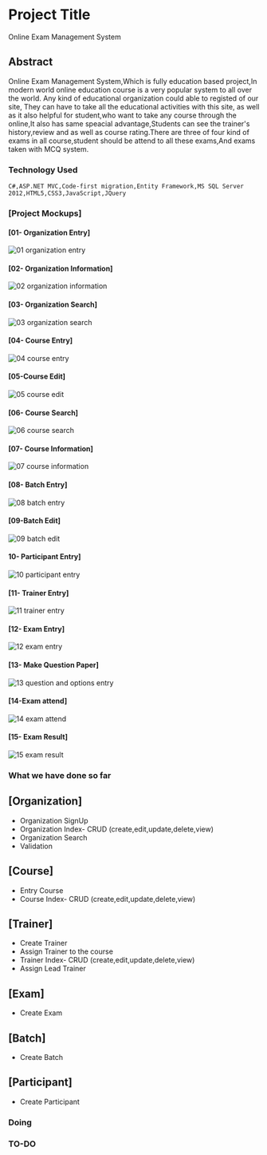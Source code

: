 # Project Title
Online Exam Management System
## Abstract
Online Exam Management System,Which is fully education based project,In modern world online education course is a very popular system to all over the world. Any kind of educational organization could able to registed of our site, They can have to take all the educational activities with this site, as well as it also helpful for student,who want to take any course through the online,It also has same speacial advantage,Students can see the trainer's history,review and as well as course rating.There are three of four kind of exams in all course,student should be attend to all these exams,And exams taken with MCQ system.
### Technology Used
```
C#,ASP.NET MVC,Code-first migration,Entity Framework,MS SQL Server 2012,HTML5,CSS3,JavaScript,JQuery
```
### [Project Mockups]
#### [01- Organization Entry]
![01 organization entry](https://user-images.githubusercontent.com/24517327/49200914-00ab4300-f3c9-11e8-9f17-a4d10b3442e7.png)
#### [02- Organization Information]
![02 organization information](https://user-images.githubusercontent.com/24517327/49200919-04d76080-f3c9-11e8-9822-50f4e3db94d9.png)
#### [03- Organization Search]
![03 organization search](https://user-images.githubusercontent.com/24517327/49200921-086ae780-f3c9-11e8-895d-7890dfaf3dc2.png)
#### [04- Course Entry]
![04 course entry](https://user-images.githubusercontent.com/24517327/49200923-0acd4180-f3c9-11e8-9d61-e3bb4b8419bf.png)
#### [05-Course Edit]
![05 course edit](https://user-images.githubusercontent.com/24517327/49200938-14ef4000-f3c9-11e8-82ca-c9abdf2f4f0b.png)
#### [06- Course Search]
![06 course search](https://user-images.githubusercontent.com/24517327/49200943-1882c700-f3c9-11e8-989b-f4a4ab639b23.png)
#### [07- Course Information]
![07 course information](https://user-images.githubusercontent.com/24517327/49200956-20426b80-f3c9-11e8-9d01-d6a7c978f358.png)
#### [08- Batch Entry]
![08 batch entry](https://user-images.githubusercontent.com/24517327/49200960-25071f80-f3c9-11e8-8d64-ce43fcbfbb22.png)
#### [09-Batch Edit]
![09 batch edit](https://user-images.githubusercontent.com/24517327/49200965-28021000-f3c9-11e8-9c69-dc6e0fd3da1d.png)
#### 10- Participant Entry]
![10 participant entry](https://user-images.githubusercontent.com/24517327/49200971-2d5f5a80-f3c9-11e8-8a10-21cefe1d354d.png)
#### [11- Trainer Entry]
![11 trainer entry](https://user-images.githubusercontent.com/24517327/49200976-30f2e180-f3c9-11e8-99b1-9afe4f9a10c0.png)
#### [12- Exam Entry]
![12 exam entry](https://user-images.githubusercontent.com/24517327/49200978-34866880-f3c9-11e8-9ee7-f6a4a72deb1e.png)
#### [13- Make Question Paper]
![13 question and options entry](https://user-images.githubusercontent.com/24517327/49200984-394b1c80-f3c9-11e8-93ec-5d5a5284db8f.png)
#### [14-Exam attend]
![14 exam attend](https://user-images.githubusercontent.com/24517327/49200985-3cdea380-f3c9-11e8-95c4-05e71f24a8ea.png)
#### [15- Exam Result]
![15 exam result](https://user-images.githubusercontent.com/24517327/49200989-3f40fd80-f3c9-11e8-92b2-3bfaf0cd8f63.png)

### What we have done so far
## [Organization]
* Organization SignUp
* Organization Index- CRUD (create,edit,update,delete,view)
* Organization Search
* Validation
## [Course]
* Entry Course
* Course Index- CRUD (create,edit,update,delete,view)

## [Trainer]
* Create Trainer
* Assign Trainer to the course
* Trainer Index- CRUD (create,edit,update,delete,view)
* Assign Lead Trainer
## [Exam]
* Create Exam
## [Batch]
* Create Batch
## [Participant]
* Create Participant



### Doing
### TO-DO

